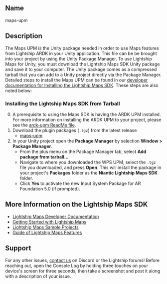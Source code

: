 ## Name
maps-upm

## Description
The Maps UPM is the Unity package needed in order to use Maps features from Lightship ARDK in your Unity application. This file can be be brought into your project by using the Unity Package Manager. To use Lightship Maps for Unity, you must download the Lightship Maps SDK Unity package and save it to your computer. The Unity package comes as a compressed tarball that you can add to a Unity project directly via the Package Manager. Detailed steps to install the Maps UPM can be found in our [developer documentation for Installing the Lightship Maps SDK](https://lightship.dev/docs/maps/install/). These steps are also noted below:

### Installing the Lightship Maps SDK from Tarball
0. A prerequisite to using the Maps SDK is having the ARDK UPM installed. For more information on installing the ARDK UPM to your project, please see the [ardk-upm ReadMe file](https://github.com/niantic-lightship/ardk-upm/blob/main/README.md). 
1. Download the plugin packages (`.tgz`) from the latest release
	- [maps-upm](https://github.com/niantic-lightship/maps-upm/releases/latest)
2. In your Unity project open the **Package Manager** by selection **Window > Package Manager**. 
	- From the plus menu on the Package Manager tab, select **Add package from tarball...**
	- Navigate to where you downloaded the WPS UPM, select the `.tgz` file you downloaded, and press **Open**. This will install the package in your project's **Packages** folder as the **Niantic Lightship Maps SDK** folder. 
	- Click **Yes** to activate the new Input System Package for AR Foundation 5.0 (if prompted). 

## More Information on the Lightship Maps SDK
- [Lightship Maps Developer Documentation](https://lightship.dev/docs/maps/)
- [Getting Started with Lightship Maps](https://lightship.dev/docs/maps/getting_started/)
- [Lightship Maps Sample Projects](https://lightship.dev/docs/maps/sample_projects/)
- [Guide of Lightship Maps Features](https://lightship.dev/docs/maps/unity/)

## Support
For any other issues, [contact us](https://lightship.dev/docs/ardk/contact_us/) on Discord or the Lightship forums! Before reaching out, open the Console Log by holding three touches on your device's screen for three seconds, then take a screenshot and post it along with a description of your issue.
